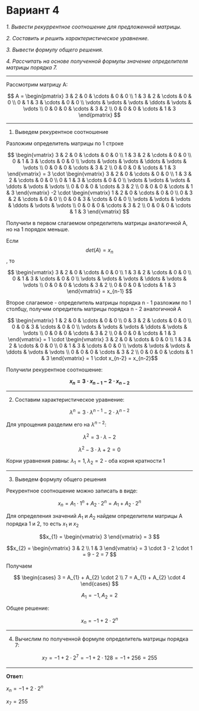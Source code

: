 # Вариант 4
*1. Вывести рекуррентное соотношение для предложенной матрицы.*
   
*2. Составить и решить характеристическое уравнение.*
   
*3. Вывести формулу общего решения.*
   
*4. Рассчитать на основе полученной формулы значение определителя матрицы порядка 7.*

---
Рассмотрим матрицу А:

$$    A =     
 \begin{pmatrix}    
  3 & 2 & 0 & \cdots & 0 & 0 \\    
  1 & 3 & 2 & \cdots & 0 & 0 \\    
  0 & 1 & 3 & \cdots & 0 & 0 \\    
  \vdots  & \vdots & \vdots & \ddots & \vdots & \vdots  \\    
  0 & 0 & 0 & \cdots & 3 & 2 \\    
  0 & 0 & 0 & \cdots & 1 & 3     
 \end{pmatrix}    $$
 
---

1. Выведем рекурентное соотношение
   
Разложим определитель матрицы по 1 строке
   
$$    \begin{vmatrix}    
  3 & 2 & 0 & \cdots & 0 & 0 \\    
  1 & 3 & 2 & \cdots & 0 & 0 \\    
  0 & 1 & 3 & \cdots & 0 & 0 \\    
  \vdots  & \vdots & \vdots & \ddots & \vdots & \vdots  \\    
  0 & 0 & 0 & \cdots & 3 & 2 \\    
  0 & 0 & 0 & \cdots & 1 & 3     
 \end{vmatrix} = 3 \cdot  
 \begin{vmatrix}    
  3 & 2 & 0 & \cdots & 0 & 0 \\    
  1 & 3 & 2 & \cdots & 0 & 0 \\    
  0 & 1 & 3 & \cdots & 0 & 0 \\    
  \vdots  & \vdots & \vdots & \ddots & \vdots & \vdots  \\    
  0 & 0 & 0 & \cdots & 3 & 2 \\    
  0 & 0 & 0 & \cdots & 1 & 3     
 \end{vmatrix} -2 \cdot  
 \begin{vmatrix}    
  1 & 2 & 0 & \cdots & 0 & 0 \\    
  0 & 3 & 2 & \cdots & 0 & 0 \\    
  0 & 0 & 3 & \cdots & 0 & 0 \\    
  \vdots  & \vdots & \vdots & \ddots & \vdots & \vdots  \\    
  0 & 0 & 0 & \cdots & 3 & 2 \\    
  0 & 0 & 0 & \cdots & 1 & 3     
 \end{vmatrix}   $$

Получили в первом слагаемом определитель матрицы аналогичной А, но на 1 порядок меньше. 

Если $$det(А) = x_{n}$$, то
    
$$ \begin{vmatrix}    
  3 & 2 & 0 & \cdots & 0 & 0 \\    
  1 & 3 & 2 & \cdots & 0 & 0 \\    
  0 & 1 & 3 & \cdots & 0 & 0 \\    
  \vdots  & \vdots & \vdots & \ddots & \vdots & \vdots  \\    
  0 & 0 & 0 & \cdots & 3 & 2 \\    
  0 & 0 & 0 & \cdots & 1 & 3     
 \end{vmatrix} = x_{n-1} $$
    
Второе слагаемое - определитель матрицы порядка n - 1 разложим по 1 столбцу, получим опредитель матрицы порядка n - 2 аналогичной А
 
 $$ \begin{vmatrix}    
  1 & 2 & 0 & \cdots & 0 & 0 \\    
  0 & 3 & 2 & \cdots & 0 & 0 \\    
  0 & 0 & 3 & \cdots & 0 & 0 \\    
  \vdots  & \vdots & \vdots & \ddots & \vdots & \vdots  \\    
  0 & 0 & 0 & \cdots & 3 & 2 \\    
  0 & 0 & 0 & \cdots & 1 & 3     
 \end{vmatrix} = 1  \cdot
\begin{vmatrix}    
  3 & 2 & 0 & \cdots & 0 & 0 \\    
  1 & 3 & 2 & \cdots & 0 & 0 \\    
  0 & 1 & 3 & \cdots & 0 & 0 \\    
  \vdots  & \vdots & \vdots & \ddots & \vdots & \vdots  \\    
  0 & 0 & 0 & \cdots & 3 & 2 \\    
  0 & 0 & 0 & \cdots & 1 & 3     
 \end{vmatrix} = 1  \cdot x_{n-2} = x_{n-2}$$

Получили рекурентное соотношение:
    
**$$ x_{n} = 3 \cdot x_{n-1} - 2 \cdot x_{n-2} $$**   

---

2.  Составим характеристическое уравнение:

$$ \lambda^n = 3 \cdot \lambda^{n-1} - 2 \cdot \lambda^{n-2} $$

   Для упрощения разделим его на $\lambda^{n-2}$:

$$ \lambda^2 = 3 \cdot \lambda - 2 $$

$$ \lambda^2 - 3 \cdot \lambda + 2 = 0 $$

Корни уравнения равны: $\lambda_{1} = 1, \lambda_{2} = 2$ - оба корня кратности 1

---

3. Выведем формулу общего решения

Рекурентное соотношение можно записать в виде:

$$ x_{n} = A_{1} \cdot 1^{n} + A_{2} \cdot 2^{n} = A_{1} + A_{2} \cdot 2^{n} $$

Для определения значений $A_{1}$ и $A_{2}$ найдем определители матрицы А порядка 1 и 2, то есть $x_{1}$ и $x_{2}$

$$x_{1} = \begin{vmatrix} 3 \end{vmatrix} = 3 $$

$$x_{2} = 
\begin{vmatrix} 
  3 & 2 \\    
  1 & 3 
\end{vmatrix} = 3 \cdot 3 - 2 \cdot 1 = 9 - 2 = 7 $$

Получаем 

$$
\begin{cases}
 3 = A_{1} + A_{2} \cdot 2 \\
 7 = A_{1} + A_{2} \cdot 4
\end{cases} 
$$

$$ A_{1} = -1, A_{2} = 2 $$

Общее решение: 

$$ x_{n} = -1 + 2 \cdot 2^{n} $$

---

4. Вычислим по полученной формуле определитель матрицы порядка 7:

$$ x_{7} = -1 + 2 \cdot 2^{7} = -1 + 2 \cdot 128 = -1 + 256 = 255 $$

---

**Ответ:**

$x_{n} = -1 + 2 \cdot 2^{n}$

$x_{7} = 255$

